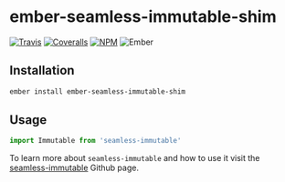 # ember-seamless-immutable-shim

[![Travis][ci-img]][ci-url] [![Coveralls][cov-img]][cov-url] [![NPM][npm-img]][npm-url] ![Ember][ember-img]

## Installation

```bash
ember install ember-seamless-immutable-shim
```

## Usage

```js
import Immutable from 'seamless-immutable'
```

To learn more about `seamless-immutable` and how to use it visit the [seamless-immutable](https://github.com/rtfeldman/seamless-immutable) Github page.

[ci-img]: https://img.shields.io/travis/ciena-blueplanet/ember-seamless-immutable-shim.svg "Travis CI Build Status"
[ci-url]: https://travis-ci.org/ciena-blueplanet/ember-seamless-immutable-shim
[cov-img]: https://img.shields.io/coveralls/cciena-blueplanet/ember-seamless-immutable-shim.svg "Coveralls Code Coverage"
[cov-url]: https://coveralls.io/github/ciena-blueplanet/ember-seamless-immutable-shim
[ember-img]: https://img.shields.io/badge/ember-1.12.2+-green.svg "Ember 1.12.2+"
[npm-img]: https://img.shields.io/npm/v/ember-seamless-immutable-shim.svg "NPM Version"
[npm-url]: https://www.npmjs.com/package/ember-seamless-immutable-shim
